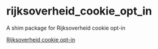 # rijksoverheid_cookie_opt_in
A shim package for Rijksoverheid cookie opt-in


[Rijksoverheid cookie opt-in](https://www.rijksoverheid.nl/documenten/publicaties/2013/11/21/download-rijksoverheid-cookie-opt-in-zip)